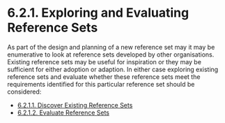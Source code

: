 # 6.2.1. Exploring and Evaluating Reference Sets

As part of the design and planning of a new reference set may it may be enumerative to look at reference sets developed by other organisations. Existing reference sets may be useful for inspiration or they may be sufficient for either adoption or adaption. In either case exploring existing reference sets and evaluate whether these reference sets meet the requirements identified for this particular reference set should be considered:

* [6.2.1.1. Discover Existing Reference Sets](https://github.com/IHTSDO/snomedct-refset-guide/blob/main/6%20reference-set-development/6.2%20design-and-planning/6.2.1%20exploring-and-evaluating-reference-sets/6.2.1.1.-Discover-Existing-Reference-Sets_35985719.html)
* [6.2.1.2. Evaluate Reference Sets](https://github.com/IHTSDO/snomedct-refset-guide/blob/main/6%20reference-set-development/6.2%20design-and-planning/6.2.1%20exploring-and-evaluating-reference-sets/6.2.1.2.-Evaluate-Reference-Sets_35985717.html)
